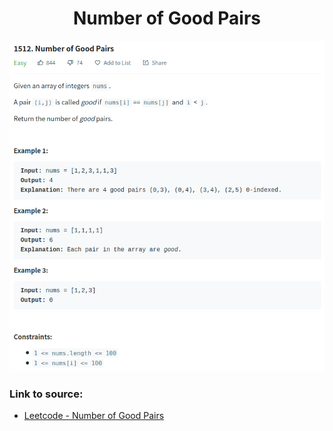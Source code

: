 <h1 align="center">Number of Good Pairs</h1>

![alt text](https://raw.githubusercontent.com/matthew01lokiet/Github-repos-images/main/Algs/HashMap/nL5ePMOV_o.png)

### Link to source: 
- <a href="https://leetcode.com/problems/number-of-good-pairs/">Leetcode - Number of Good Pairs</a>


